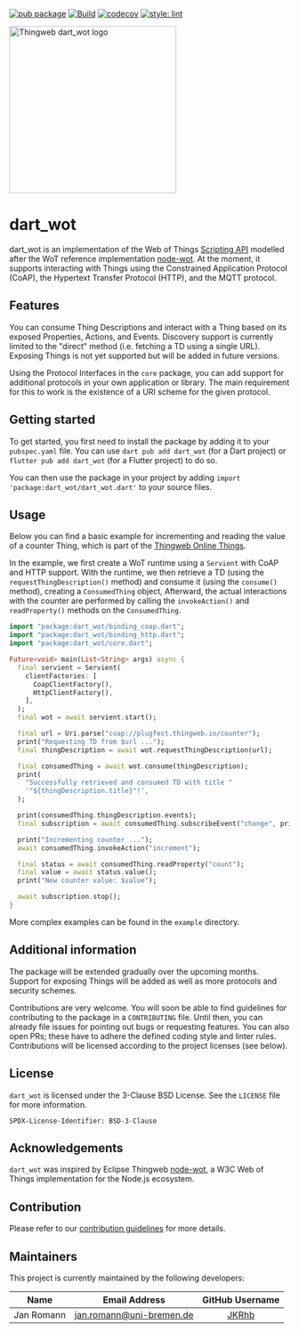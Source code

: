 [![pub package](https://img.shields.io/pub/v/dart_wot.svg)](https://pub.dev/packages/dart_wot)
[![Build](https://github.com/eclipse-thingweb/dart_wot/actions/workflows/ci.yml/badge.svg)](https://github.com/eclipse-thingweb/dart_wot/actions/workflows/ci.yml)
[![codecov](https://codecov.io/gh/eclipse-thingweb/dart_wot/branch/main/graph/badge.svg?token=76OBNOVL60)](https://codecov.io/gh/eclipse-thingweb/dart_wot)
[![style: lint](https://img.shields.io/badge/style-lint-4BC0F5.svg)](https://pub.dev/packages/lint)

<picture>
  <source media="(prefers-color-scheme: dark)" srcset="https://raw.githubusercontent.com/eclipse-thingweb/thingweb/main/brand/logos/dart_wot_for_dark_bg.svg">
  <source media="(prefers-color-scheme: light)" srcset="https://raw.githubusercontent.com/eclipse-thingweb/thingweb/main/brand/logos/dart_wot.svg">
  <img title="Thingweb dart_wot " alt="Thingweb dart_wot logo" src="https://raw.githubusercontent.com/eclipse-thingweb/thingweb/main/brand/logos/dart_wot.svg" width="300">
</picture>

# dart_wot

dart_wot is an implementation of the
Web of Things [Scripting API](https://w3c.github.io/wot-scripting-api/) modelled
after the WoT reference implementation
[node-wot](https://github.com/eclipse-thingweb/node-wot).
At the moment, it supports interacting with Things using the Constrained Application
Protocol (CoAP), the Hypertext Transfer Protocol (HTTP), and the MQTT protocol.

## Features

You can consume Thing Descriptions and interact with a Thing based on its
exposed Properties, Actions, and Events.
Discovery support is currently limited to the "direct" method (i.e. fetching a
TD using a single URL).
Exposing Things is not yet supported but will be added in future versions.

Using the Protocol Interfaces in the `core` package, you can add support for
additional protocols in your own application or library. The main requirement
for this to work is the existence of a URI scheme for the given protocol.

## Getting started

To get started, you first need to install the package by adding it to your
`pubspec.yaml` file.
You can use `dart pub add dart_wot` (for a Dart project) or
`flutter pub add dart_wot` (for a Flutter project) to do so.

You can then use the package in your project by adding
`import 'package:dart_wot/dart_wot.dart'` to your source files.

## Usage

Below you can find a basic example for incrementing and reading the value of a
counter Thing, which is part of the
[Thingweb Online Things](https://www.thingweb.io/services).

In the example, we first create a WoT runtime using a `Servient` with CoAP and
HTTP support.
With the runtime, we then retrieve a TD (using the `requestThingDescription()`
method) and consume it (using the `consume()` method), creating a
`ConsumedThing` object,
Afterward, the actual interactions with the counter are performed by calling the
`invokeAction()` and `readProperty()` methods on the `ConsumedThing`.

```dart
import "package:dart_wot/binding_coap.dart";
import "package:dart_wot/binding_http.dart";
import "package:dart_wot/core.dart";

Future<void> main(List<String> args) async {
  final servient = Servient(
    clientFactories: [
      CoapClientFactory(),
      HttpClientFactory(),
    ],
  );
  final wot = await servient.start();

  final url = Uri.parse("coap://plugfest.thingweb.io/counter");
  print("Requesting TD from $url ...");
  final thingDescription = await wot.requestThingDescription(url);

  final consumedThing = await wot.consume(thingDescription);
  print(
    "Successfully retrieved and consumed TD with title "
    '"${thingDescription.title}"!',
  );

  print(consumedThing.thingDescription.events);
  final subscription = await consumedThing.subscribeEvent("change", print);

  print("Incrementing counter ...");
  await consumedThing.invokeAction("increment");

  final status = await consumedThing.readProperty("count");
  final value = await status.value();
  print("New counter value: $value");

  await subscription.stop();
}
```

More complex examples can be found in the `example` directory.

## Additional information

The package will be extended gradually over the upcoming months.
Support for exposing Things will be added as well as
more protocols and security schemes.

Contributions are very welcome.
You will soon be able to find guidelines for contributing to the package
in a `CONTRIBUTING` file.
Until then, you can already file issues for pointing out bugs or requesting
features.
You can also open PRs; these have to adhere the defined coding style and
linter rules.
Contributions will be licensed according to the project licenses (see below).

## License

`dart_wot` is licensed under the 3-Clause BSD License.
See the `LICENSE` file for more information.

    SPDX-License-Identifier: BSD-3-Clause

## Acknowledgements

`dart_wot` was inspired by Eclipse Thingweb
[node-wot](https://github.com/eclipse/thingweb.node-wot), a W3C Web of Things
implementation for the Node.js ecosystem.

## Contribution

Please refer to our [contribution guidelines](CONTRIBUTING.md) for more details.

## Maintainers

This project is currently maintained by the following developers:

|    Name    |     Email Address    |                GitHub Username               |
|:----------:|:--------------------:|:--------------------------------------------:|
| Jan Romann | jan.romann@uni-bremen.de | [JKRhb](https://github.com/JKRhb) |

